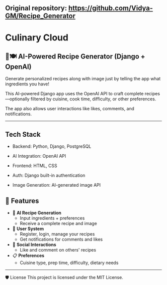 ## Original repository: https://github.com/Vidya-GM/Recipe_Generator

# Culinary Cloud
## 🧠🍽️ AI-Powered Recipe Generator (Django + OpenAI)

Generate personalized recipes along with image just by telling the app what ingredients you have!

This AI-powered Django app uses the OpenAI API to craft complete recipes—optionally filtered by cuisine, cook time, difficulty, or other preferences.

The app also allows user interactions like likes, comments, and notifications.

---
## Tech Stack

- Backend: Python, Django, PostgreSQL

- AI Integration: OpenAI API

- Frontend: HTML, CSS

- Auth: Django built-in authentication

- Image Generation: AI-generated image API 


## 🚀 Features

- 🤖 **AI Recipe Generation**
  - Input ingredients + preferences
  - Receive a complete recipe and image
- 👥 **User System**
  - Register, login, manage your recipes
  - Get notifications for comments and likes
- 💬 **Social Interactions**
  - Like and comment on others' recipes
- 📋 **Preferences**
  - Cuisine type, prep time, difficulty, dietary needs

---

🛡️ License
This project is licensed under the MIT License.
